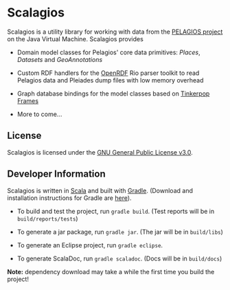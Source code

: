 # Scalagios

Scalagios is a utility library for working with data from the [PELAGIOS project](http://pelagios-project.blogspot.com) on the Java Virtual Machine. Scalagios provides

* Domain model classes for Pelagios' core data primitives: _Places_, _Datasets_ and _GeoAnnotations_

* Custom RDF handlers for the [OpenRDF](http://www.openrdf.org/) Rio parser toolkit to read Pelagios
  data and Pleiades dump files with low memory overhead

* Graph database bindings for the model classes based on [Tinkerpop](http://tinkerpop.com/) 
  [Frames](https://github.com/tinkerpop/frames/wiki)

* More to come...
  

## License

Scalagios is licensed under the [GNU General Public License v3.0](http://www.gnu.org/licenses/gpl.html).

## Developer Information

Scalagios is written in [Scala](http://www.scala-lang.org) and built with [Gradle](http://www.gradle.org).
(Download and installation instructions for Gradle are [here](http://www.gradle.org/installation.html)). 

* To build and test the project, run `gradle build`. (Test reports will be in `build/reports/tests`)

* To generate a jar package, run `gradle jar`. (The jar will be in `build/libs`)

* To generate an Eclipse project, run `gradle eclipse`.

* To generate ScalaDoc, run `gradle scaladoc`.  (Docs will be in `build/docs`)

__Note:__ dependency download may take a while the first time you build the project!